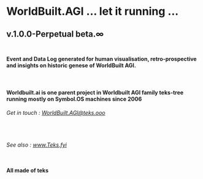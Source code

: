 # <br> WorldBuilt.AGI ... let it running ... <br>
## v.1.0.0-Perpetual beta.∞ <br><br>
#### Event and Data Log generated for human visualisation, retro-prospective and insights on historic genese of WorldBuilt AGI. <br><br><br> 
#### Worldbuilt.ai is one parent project in Worldbuilt AGI family teks-tree running mostly on Symbol.OS machines since 2006 <br>
###### Get in touch : WorldBuilt.AGI@teks.ooo <br><br><br>
###### See also : www.Teks.fyi <br><br>
#### All made of teks
